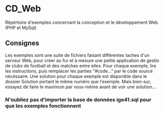 # CD_Web
Répértoire d'exemples concernant la conception et le développement Web (PHP et MySql)
## Consignes
Les exemples sont une suite de fichiers faisant différentes taches d'un serveur Web, pour créer au fur et à mesure une petite application de gestio de clubs de football et des matches entre elles.
Pour chaque exemple, lire les instructions, puis remplacer les parties "#code..." par le code source nécéssaire.
Une solution pour chaque exemple est disponible dans le dossier Solution portant le même numéro que l'exemple. Mais bien-sur, essayez de faire le maximum par vous-même avant de voir une solution...

### N'oubliez pas d'importer la base de données ige41.sql pour que les exemples fonctionnent
